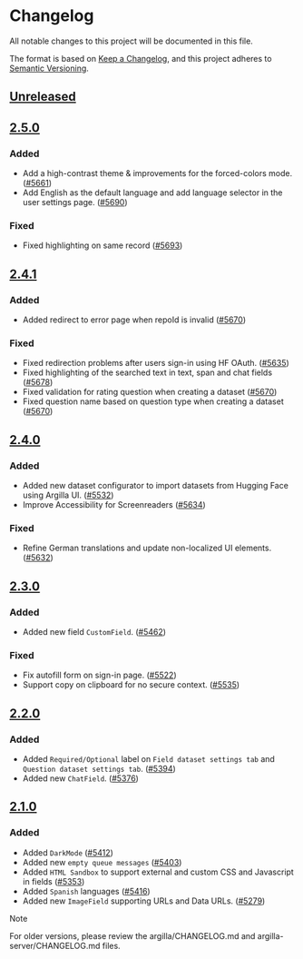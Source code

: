 # Changelog

All notable changes to this project will be documented in this file.

The format is based on [Keep a Changelog](https://keepachangelog.com/en/1.1.0/), and this project adheres to [Semantic Versioning](https://semver.org/spec/v2.0.0.html).

<!--
These are the section headers that we use:
* "Added" for new features.
* "Changed" for changes in existing functionality.
* "Deprecated" for soon-to-be removed features.
* "Removed" for now removed features.
* "Fixed" for any bug fixes.
* "Security" in case of vulnerabilities.
-->

## [Unreleased]()

## [2.5.0](https://github.com/argilla-io/argilla/compare/v2.4.1...v2.5.0)

### Added

- Add a high-contrast theme & improvements for the forced-colors mode. ([#5661](https://github.com/argilla-io/argilla/pull/5661))
- Add English as the default language and add language selector in the user settings page. ([#5690](https://github.com/argilla-io/argilla/pull/5690))

### Fixed

- Fixed highlighting on same record ([#5693](https://github.com/argilla-io/argilla/pull/5693))

## [2.4.1](https://github.com/argilla-io/argilla/compare/v2.4.0...v2.4.1)

### Added

- Added redirect to error page when repoId is invalid ([#5670](https://github.com/argilla-io/argilla/pull/5670))

### Fixed

- Fixed redirection problems after users sign-in using HF OAuth. ([#5635](https://github.com/argilla-io/argilla/pull/5635))
- Fixed highlighting of the searched text in text, span and chat fields ([#5678](https://github.com/argilla-io/argilla/pull/5678))
- Fixed validation for rating question when creating a dataset ([#5670](https://github.com/argilla-io/argilla/pull/5670))
- Fixed question name based on question type when creating a dataset ([#5670](https://github.com/argilla-io/argilla/pull/5670))

## [2.4.0](https://github.com/argilla-io/argilla/compare/v2.3.0...v2.4.0)

### Added

- Added new dataset configurator to import datasets from Hugging Face using Argilla UI. ([#5532](https://github.com/argilla-io/argilla/pull/5532))
- Improve Accessibility for Screenreaders ([#5634](https://github.com/argilla-io/argilla/pull/5634))

### Fixed

- Refine German translations and update non-localized UI elements. ([#5632](https://github.com/argilla-io/argilla/pull/5632))

## [2.3.0](https://github.com/argilla-io/argilla/compare/v2.2.0...v2.3.0)

### Added

- Added new field `CustomField`. ([#5462](https://github.com/argilla-io/argilla/pull/5462))

### Fixed

- Fix autofill form on sign-in page. ([#5522](https://github.com/argilla-io/argilla/pull/5522))
- Support copy on clipboard for no secure context. ([#5535](https://github.com/argilla-io/argilla/pull/5535))

## [2.2.0](https://github.com/argilla-io/argilla/compare/v2.1.0...v2.2.0)

### Added

- Added `Required/Optional` label on `Field dataset settings tab` and `Question dataset settings tab`. ([#5394](https://github.com/argilla-io/argilla/pull/5394))
- Added new `ChatField`. ([#5376](https://github.com/argilla-io/argilla/pull/5376))

## [2.1.0](https://github.com/argilla-io/argilla/compare/v2.0.1...v2.1.0)

### Added

- Added `DarkMode` ([#5412](https://github.com/argilla-io/argilla/pull/5412))
- Added new `empty queue messages` ([#5403](https://github.com/argilla-io/argilla/pull/5403))
- Added `HTML Sandbox` to support external and custom CSS and Javascript in fields ([#5353](https://github.com/argilla-io/argilla/pull/5353))
- Added `Spanish` languages ([#5416](https://github.com/argilla-io/argilla/pull/5416))
- Added new `ImageField` supporting URLs and Data URLs. ([#5279](https://github.com/argilla-io/argilla/pull/5279))

> [!NOTE]
> For older versions, please review the argilla/CHANGELOG.md and argilla-server/CHANGELOG.md files.

